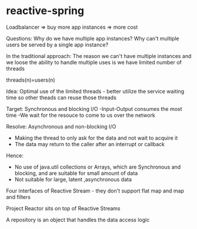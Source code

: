 # reactive-spring

Loadbalancer => buy more app instances => more cost


Questions:
Why do we have multiple app instances?
Why can't multiple users be served by a single app instance?

In the traditional approach:
The reason we can't have multiple instances and we loose the ability to handle multiple uses is we have limited number of threads

threads(n)=users(n)

Idea: Optimal use of the limited threads
	- better utilize the service waiting time 
		so other theads can reuse those threads


Target: Synchronous and blocking I/O
-Input-Output consumes the most time 
-We wait for the resouce to come to us over the network

Resolve: Asynchronous and non-blocking I/O
- Making the thread to only ask for the data and not wait to acquire it
- The data may return to the caller after an interrupt or callback


Hence:
- No use of java.util collections or Arrays, which are Synchronous and blocking, and are suitable for small amount of data
- Not suitable for large, latent ,asynchronous data 


Four interfaces of Reactive Stream
					- they don't support flat map and map and filters

Project Reactor sits on top of Reactive Streams


A repository is an object that handles the data access logic

